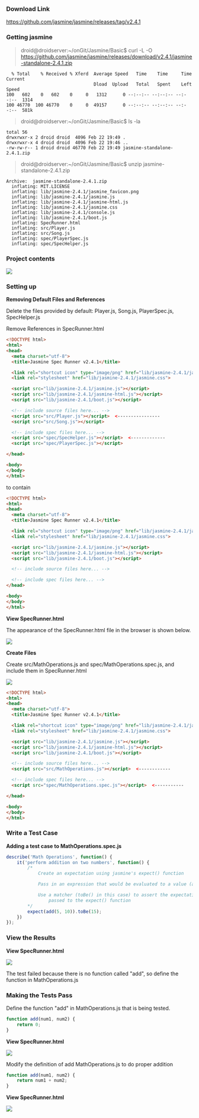 ### Download Link

https://github.com/jasmine/jasmine/releases/tag/v2.4.1

### Getting jasmine

> droid@droidserver:~/onGit/Jasmine/Basic$ curl -L -O https://github.com/jasmine/jasmine/releases/download/v2.4.1/jasmine-standalone-2.4.1.zip

      % Total    % Received % Xferd  Average Speed   Time    Time     Time  Current
                                     Dload  Upload   Total   Spent    Left  Speed
    100   602    0   602    0     0   1312      0 --:--:-- --:--:-- --:--:--  1314
    100 46770  100 46770    0     0  49157      0 --:--:-- --:--:-- --:--:--  581k

> droid@droidserver:~/onGit/Jasmine/Basic$ ls -la

    total 56
    drwxrwxr-x 2 droid droid  4096 Feb 22 19:49 .
    drwxrwxr-x 4 droid droid  4096 Feb 22 19:46 ..
    -rw-rw-r-- 1 droid droid 46770 Feb 22 19:49 jasmine-standalone-2.4.1.zip
    
> droid@droidserver:~/onGit/Jasmine/Basic$ unzip jasmine-standalone-2.4.1.zip 

    Archive:  jasmine-standalone-2.4.1.zip
      inflating: MIT.LICENSE             
      inflating: lib/jasmine-2.4.1/jasmine_favicon.png  
      inflating: lib/jasmine-2.4.1/jasmine.js  
      inflating: lib/jasmine-2.4.1/jasmine-html.js  
      inflating: lib/jasmine-2.4.1/jasmine.css  
      inflating: lib/jasmine-2.4.1/console.js  
      inflating: lib/jasmine-2.4.1/boot.js  
      inflating: SpecRunner.html         
      inflating: src/Player.js           
      inflating: src/Song.js             
      inflating: spec/PlayerSpec.js      
      inflating: spec/SpecHelper.js      

### Project contents

<img src="_misc/project%20structure.png"/>

### Setting up

<b> Removing Default Files and References </b>

Delete the files provided by default: Player.js, Song.js, PlayerSpec.js, SpecHelper.js

Remove References in SpecRunner.html

```html
<!DOCTYPE html>
<html>
<head>
  <meta charset="utf-8">
  <title>Jasmine Spec Runner v2.4.1</title>

  <link rel="shortcut icon" type="image/png" href="lib/jasmine-2.4.1/jasmine_favicon.png">
  <link rel="stylesheet" href="lib/jasmine-2.4.1/jasmine.css">

  <script src="lib/jasmine-2.4.1/jasmine.js"></script>
  <script src="lib/jasmine-2.4.1/jasmine-html.js"></script>
  <script src="lib/jasmine-2.4.1/boot.js"></script>

  <!-- include source files here... -->
  <script src="src/Player.js"></script>  <----------------
  <script src="src/Song.js"></script>

  <!-- include spec files here... -->
  <script src="spec/SpecHelper.js"></script>  <-------------
  <script src="spec/PlayerSpec.js"></script>

</head>

<body>
</body>
</html>
```

to contain

```html
<!DOCTYPE html>
<html>
<head>
  <meta charset="utf-8">
  <title>Jasmine Spec Runner v2.4.1</title>

  <link rel="shortcut icon" type="image/png" href="lib/jasmine-2.4.1/jasmine_favicon.png">
  <link rel="stylesheet" href="lib/jasmine-2.4.1/jasmine.css">

  <script src="lib/jasmine-2.4.1/jasmine.js"></script>
  <script src="lib/jasmine-2.4.1/jasmine-html.js"></script>
  <script src="lib/jasmine-2.4.1/boot.js"></script>

  <!-- include source files here... -->

  <!-- include spec files here... -->
</head>

<body>
</body>
</html>
```

<b> View SpecRunner.html </b>

The appearance of the SpecRunner.html file in the browser is shown below.

<img src="_misc/SpecRunner%20in%20browser.png"/>

<b> Create Files </b>

Create src/MathOperations.js and spec/MathOperations.spec.js, and include them in SpecRunner.html

<img src="_misc/Project%20contents%20with%20custom%20source%20and%20spec%20files.png"/>

```html
<!DOCTYPE html>
<html>
<head>
  <meta charset="utf-8">
  <title>Jasmine Spec Runner v2.4.1</title>

  <link rel="shortcut icon" type="image/png" href="lib/jasmine-2.4.1/jasmine_favicon.png">
  <link rel="stylesheet" href="lib/jasmine-2.4.1/jasmine.css">

  <script src="lib/jasmine-2.4.1/jasmine.js"></script>
  <script src="lib/jasmine-2.4.1/jasmine-html.js"></script>
  <script src="lib/jasmine-2.4.1/boot.js"></script>

  <!-- include source files here... -->
  <script src="src/MathOperations.js"></script>  <------------

  <!-- include spec files here... -->
  <script src="spec/MathOperations.spec.js"></script>  <-----------

</head>

<body>
</body>
</html>
```

### Write a Test Case

<b> Adding a test case to MathOperations.spec.js </b>

```javascript
describe('Math Operations', function() {
	it('perform addition on two numbers', function() {
		/*
			Create an expectation using jasmine's expect() function

			Pass in an expression that would be evaluated to a value (add(5, 10), in this case)

			Use a matcher (toBe() in this case) to assert the expectation on the result value of the expression
				passed to the expect() function
		*/
		expect(add(5, 10)).toBe(15);
	})
});
```

### View the Results

<b> View SpecRunner.html </b>

<img src="_misc/Test%20Failure.png"/>

The test failed because there is no function called "add", so define the function in MathOperations.js

### Making the Tests Pass

Define the function "add" in MathOperations.js that is being tested.

```javascript
function add(num1, num2) {
	return 0;
}
```

<b> View SpecRunner.html </b>

<img src="_misc/Test%20Fail%20-%20Expectation%20does%20not%20match.png"/>

Modify the definition of add MathOperations.js to do proper addition

```javascript
function add(num1, num2) {
	return num1 + num2;
}
```

<b> View SpecRunner.html </b>

<img src="_misc/Test%20pass.png"/>
